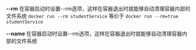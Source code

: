 **--rm**
在容器启动时设置--rm选项，这样在容器退出时就能够自动清理容器内部的文件系统
`docker run --rm studentService` 等价于 `docker run --rm=true studentService`

**--name**
在容器启动时设置--rm选项，这样在容器退出时就能够自动清理容器内部的文件系统
